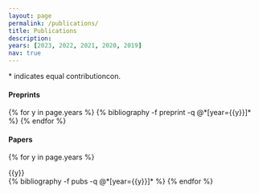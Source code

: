 ```yaml
---
layout: page
permalink: /publications/
title: Publications
description: 
years: [2023, 2022, 2021, 2020, 2019]
nav: true
---
```

\* indicates equal contributioncon.

#### Preprints

<div class="publications">
{% for y in page.years %}
  {% bibliography -f preprint -q @*[year={{y}}]* %}
{% endfor %}
</div>

#### Papers

<div class="publications">

{% for y in page.years %}

<div>{{y}}</div>
  {% bibliography -f pubs -q @*[year={{y}}]* %}
{% endfor %}

</div>
